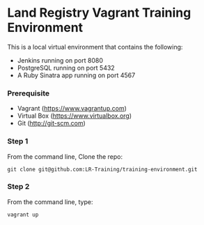 Land Registry Vagrant Training Environment
=======================

This is a local virtual environment that contains the following:

* Jenkins running on port 8080
* PostgreSQL running on port 5432
* A Ruby Sinatra app running on port 4567

### Prerequisite

* Vagrant (https://www.vagrantup.com)
* Virtual Box (https://www.virtualbox.org)
* Git (http://git-scm.com)

### Step 1

From the command line, Clone the repo:

```
git clone git@github.com:LR-Training/training-environment.git
```

### Step 2

From the command line, type:

```
vagrant up
```
